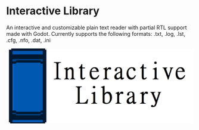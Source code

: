# Interactive Library
An interactive and customizable plain text reader with partial RTL support made with Godot. Currently supports the following formats: .txt, .log, .lst, .cfg, .nfo, .dat, .ini

![splash-screen](./textures/splash-screen.png)
